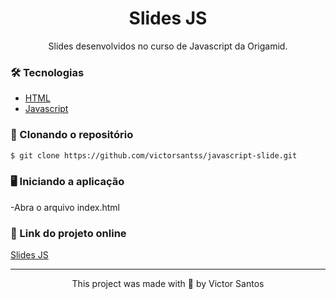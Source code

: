 <h1 align="center">Slides JS</h1>

<p align="center">Slides desenvolvidos no curso de Javascript da Origamid.</p>

### 🛠️ Tecnologias

- [HTML](https://developer.mozilla.org/pt-BR/docs/Web/HTML)
- [Javascript](https://www.javascript.com/)

### 🔽 Clonando o repositório
```bash
$ git clone https://github.com/victorsantss/javascript-slide.git
```

### 🖥️ Iniciando a aplicação

-Abra o arquivo index.html

### 🔗 Link do projeto online

[Slides JS](https://victorsantss.github.io/javascript-slide/)

<hr />

<p align="center">This project was made with 💙 by Victor Santos</p>



